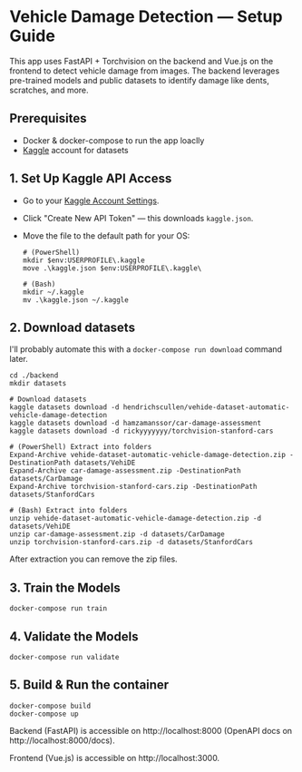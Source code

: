 # Vehicle Damage Detection — Setup Guide

This app uses FastAPI + Torchvision on the backend and Vue.js on the frontend to detect vehicle damage from images.
The backend leverages pre-trained models and public datasets to identify damage like dents, scratches, and more.

## Prerequisites

  - Docker & docker-compose to run the app loaclly
  - [Kaggle](https://www.kaggle.com/) account for datasets

## 1. Set Up Kaggle API Access

- Go to your [Kaggle Account Settings](https://www.kaggle.com/settings).
- Click "Create New API Token" — this downloads `kaggle.json`.
- Move the file to the default path for your OS:

      # (PowerShell)
      mkdir $env:USERPROFILE\.kaggle
      move .\kaggle.json $env:USERPROFILE\.kaggle\

      # (Bash)
      mkdir ~/.kaggle
      mv .\kaggle.json ~/.kaggle

## 2. Download datasets

  I'll probably automate this with a `docker-compose run download` command later.

    cd ./backend
    mkdir datasets

    # Download datasets
    kaggle datasets download -d hendrichscullen/vehide-dataset-automatic-vehicle-damage-detection
    kaggle datasets download -d hamzamanssor/car-damage-assessment
    kaggle datasets download -d rickyyyyyyy/torchvision-stanford-cars

    # (PowerShell) Extract into folders
    Expand-Archive vehide-dataset-automatic-vehicle-damage-detection.zip -DestinationPath datasets/VehiDE
    Expand-Archive car-damage-assessment.zip -DestinationPath datasets/CarDamage
    Expand-Archive torchvision-stanford-cars.zip -DestinationPath datasets/StanfordCars

    # (Bash) Extract into folders
    unzip vehide-dataset-automatic-vehicle-damage-detection.zip -d datasets/VehiDE
    unzip car-damage-assessment.zip -d datasets/CarDamage
    unzip torchvision-stanford-cars.zip -d datasets/StanfordCars

After extraction you can remove the zip files.

## 3. Train the Models

    docker-compose run train

## 4. Validate the Models

    docker-compose run validate

## 5. Build & Run the container

    docker-compose build
    docker-compose up

Backend (FastAPI) is accessible on http://localhost:8000 (OpenAPI docs on http://localhost:8000/docs).

Frontend (Vue.js) is accessible on http://localhost:3000.

